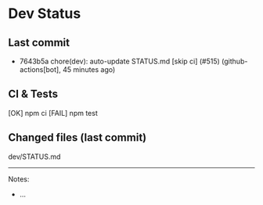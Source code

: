 # Dev Status

## Last commit
- 7643b5a chore(dev): auto-update STATUS.md [skip ci] (#515) (github-actions[bot], 45 minutes ago)
## CI & Tests
[OK] npm ci
[FAIL] npm test

## Changed files (last commit)
dev/STATUS.md

---
Notes:
- ...
